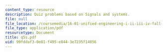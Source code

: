 ```yaml
---
content_type: resource
description: Quiz problems based on Signals and systems.
file: null
file_location: /coursemedia/16-01-unified-engineering-i-ii-iii-iv-fall-2005-spring-2006/99fddaf30e81f495e8443e7235f14056_q5s.pdf
file_type: application/pdf
resourcetype: Document
title: q5s.pdf
uid: 99fddaf3-0e81-f495-e844-3e7235f14056
---
```

